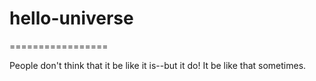 # hello-universe
=================

People don't think that it be like it is--but it do!
It be like that sometimes. 
